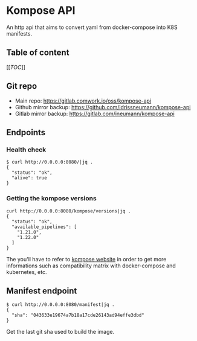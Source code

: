 # Kompose API

An http api that aims to convert yaml from docker-compose into K8S manifests.

## Table of content

[[_TOC_]]

## Git repo

* Main repo: https://gitlab.comwork.io/oss/kompose-api
* Github mirror backup: https://github.com/idrissneumann/kompose-api
* Gitlab mirror backup: https://gitlab.com/ineumann/kompose-api

## Endpoints
### Health check

```shell
$ curl http://0.0.0.0:8080/|jq .
{
  "status": "ok",
  "alive": true
}
```

### Getting the kompose versions

```shell
curl http://0.0.0.0:8080/kompose/versions|jq .
{
  "status": "ok",
  "available_pipelines": [
    "1.21.0",
    "1.22.0"
  ]
}
```

The you'll have to refer to [kompose website](./https://kompose.io/) in order to get more informations such as compatibility matrix with docker-compose and kubernetes, etc.

## Manifest endpoint

```shell
$ curl http://0.0.0.0:8080/manifest|jq .
{
  "sha": "043633e19674a7b18a17cde26143ad94effe3dbd"
}
```

Get the last git sha used to build the image.